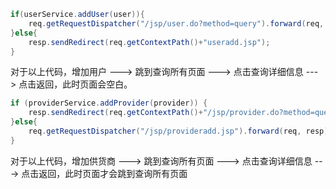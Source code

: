 ```java
if(userService.addUser(user)){
    req.getRequestDispatcher("/jsp/user.do?method=query").forward(req, resp);
}else{
    resp.sendRedirect(req.getContextPath()+"useradd.jsp");
}
```

对于以上代码，增加用户 ---> 跳到查询所有页面 ---> 点击查询详细信息 ---> 点击返回，此时页面会空白。



```java
if (providerService.addProvider(provider)) {
    resp.sendRedirect(req.getContextPath()+"/jsp/provider.do?method=query");
}else{
    req.getRequestDispatcher("/jsp/provideradd.jsp").forward(req, resp);
}
```

对于以上代码，增加供货商 ---> 跳到查询所有页面 ---> 点击查询详细信息 ---> 点击返回，此时页面才会跳到查询所有页面